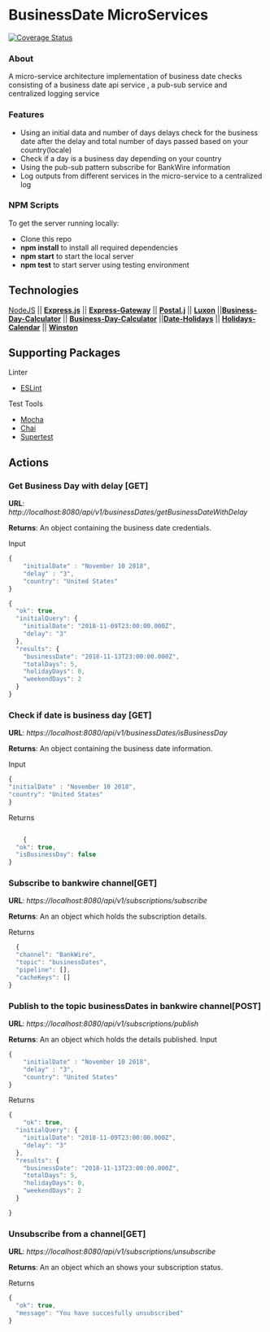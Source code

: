# BusinessDate MicroServices
[![Coverage Status](https://coveralls.io/repos/github/basilcea/businessDate-microservices/badge.svg?branch=develop)](https://coveralls.io/github/basilcea/businessDate-microservices?branch=develop)
### About
A micro-service architecture implementation of business date checks  consisting of a business date api service , a pub-sub service and centralized logging service
### Features

- Using an initial data and number of days delays check for the business date after the delay and total number of days passed based on your country(locale)
- Check if a day is a business day depending on your country
- Using the pub-sub pattern subscribe for BankWire information
- Log outputs from different services in the micro-service to a centralized log


### NPM Scripts

To get the server running locally:

- Clone this repo
- **npm install** to install all required dependencies
- **npm start** to start the local server
- **npm test** to start server using testing environment

## Technologies

[NodeJS](https://nodejs.org/en/) || [**Express.js**](https://expressjs.com/) || [**Express-Gateway**](https://www.express-gateway.io/) || [**Postal.j**](https://github.com/postaljs) || [**Luxon**](https://moment.github.io/luxon/) ||[**Business-Day-Calculator**]() || [**Business-Day-Calculator**](https://www.npmjs.com/package/business-days-calculator) ||[**Date-Holidays**](https://www.npmjs.com/package/date-holidays) || [**Holidays-Calendar**](https://www.npmjs.com/package/holidays-calendar) || [**Winston**](https://github.com/winstonjs/winston)

## Supporting Packages

Linter

- [ESLint](https://eslint.org/)

Test Tools

- [Mocha](https://jestjs.io/)
- [Chai](https://www.chaijs.com/)
- [Supertest](https://github.com/visionmedia/supertest)

## Actions

###  Get Business Day with delay [GET]

**URL**: _http://localhost:8080/api/v1/businessDates/getBusinessDateWithDelay_

**Returns**: An object containing the business date credentials.

Input

```javascript
{
	"initialDate" : "November 10 2018",
	"delay" : "3",
	"country": "United States"
}
```

```javascript
{
  "ok": true,
  "initialQuery": {
    "initialDate": "2018-11-09T23:00:00.000Z",
    "delay": "3"
  },
  "results": {
    "businessDate": "2018-11-13T23:00:00.000Z",
    "totalDays": 5,
    "holidayDays": 0,
    "weekendDays": 2
  }
}
```

### Check if date is business day [GET]

**URL**: _https://localhost:8080/api/v1/businessDates/isBusinessDay_

**Returns**: An object containing the business date information.

Input

```javascript
{
"initialDate" : "November 10 2018",
"country": "United States"
}
```

Returns

```javascript

    {
  "ok": true,
  "isBusinessDay": false
}
```

### Subscribe to bankwire channel[GET]

**URL**: _https://localhost:8080/api/v1/subscriptions/subscribe_

**Returns**: An an object which holds the subscription details.

Returns

```javascript
  {
  "channel": "BankWire",
  "topic": "businessDates",
  "pipeline": [],
  "cacheKeys": []
}
```


### Publish to the topic businessDates in  bankwire channel[POST]

**URL**: _https://localhost:8080/api/v1/subscriptions/publish_

**Returns**: An an object which holds the details published.
Input

```javascript
{
	"initialDate" : "November 10 2018",
	"delay" : "3",
	"country": "United States"
}
```

Returns

```javascript
{
    "ok": true,
  "initialQuery": {
    "initialDate": "2018-11-09T23:00:00.000Z",
    "delay": "3"
  },
  "results": {
    "businessDate": "2018-11-13T23:00:00.000Z",
    "totalDays": 5,
    "holidayDays": 0,
    "weekendDays": 2
  }

}
```

### Unsubscribe from a channel[GET]

**URL**: _https://localhost:8080/api/v1/subscriptions/unsubscribe_

**Returns**: An an object which an shows your subscription status.

Returns

```javascript
{
  "ok": true,
  "message": "You have succesfully unsubscribed"
}
```


